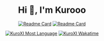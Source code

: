 <center>
<h1>Hi 👋, I'm Kurooo</h1>

[![Readme Card](https://github-readme-stats.vercel.app/api/pin/?username=KuroXI&repo=Discord-Template-v13&theme=onedark&show_owner=true)](https://github.com/anuraghazra/github-readme-stats)
[![Readme Card](https://github-readme-stats.vercel.app/api/pin/?username=KuroXI&repo=cs&theme=onedark&show_owner=true)](https://github.com/anuraghazra/github-readme-stats)

[![KuroXI Most Language](https://github-readme-stats.vercel.app/api/top-langs/?username=kuroxi&show_icons=true&count_private=true&theme=onedark&layout=compact&card_width=445)](https://github.com/anuraghazra/github-readme-stats)
[![KuroXI Wakatime](https://github-readme-stats.vercel.app/api/wakatime/?username=kuroxi&repo=github-readme-stats&theme=onedark)](https://github.com/anuraghazra/github-readme-stats)
</center>